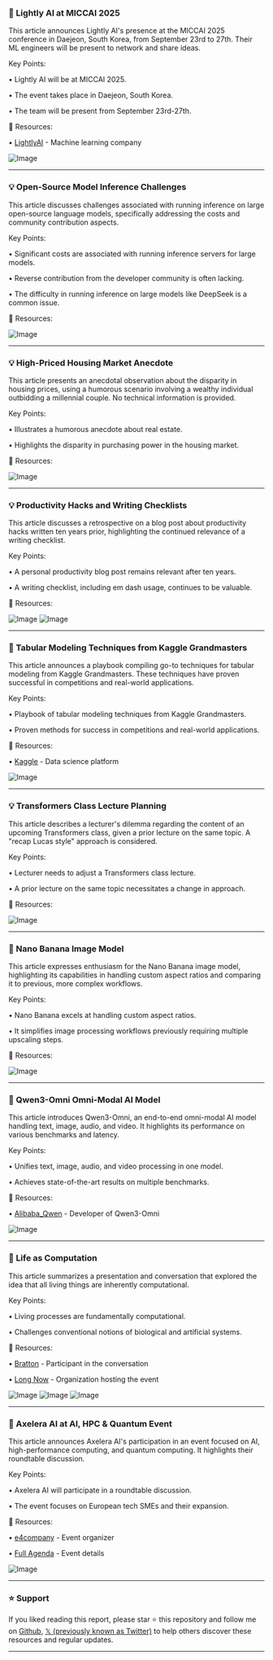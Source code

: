 ### 🤖 Lightly AI at MICCAI 2025

This article announces Lightly AI's presence at the MICCAI 2025 conference in Daejeon, South Korea, from September 23rd to 27th.  Their ML engineers will be present to network and share ideas.

Key Points:

• Lightly AI will be at MICCAI 2025.

• The event takes place in Daejeon, South Korea.

•  The team will be present from September 23rd-27th.


🔗 Resources:

• [LightlyAI](https://x.com/LightlyAI) - Machine learning company

![Image](https://pbs.twimg.com/media/G1gm0mqWIAA3DvC?format=jpg&name=small)


---
### 💡 Open-Source Model Inference Challenges

This article discusses challenges associated with running inference on large open-source language models, specifically addressing the costs and community contribution aspects.

Key Points:

• Significant costs are associated with running inference servers for large models.

•  Reverse contribution from the developer community is often lacking.

•  The difficulty in running inference on large models like DeepSeek is a common issue.


🔗 Resources:

![Image](https://pbs.twimg.com/amplify_video_thumb/1970063292166275072/img/hx71sCDxDIT5HQVB.jpg)


---
### 💡  High-Priced Housing Market Anecdote

This article presents an anecdotal observation about the disparity in housing prices, using a humorous scenario involving a wealthy individual outbidding a millennial couple.  No technical information is provided.


Key Points:

•  Illustrates a humorous anecdote about real estate.

•  Highlights the disparity in purchasing power in the housing market.



🔗 Resources:

![Image](https://pbs.twimg.com/amplify_video_thumb/1970143168352931840/img/wsjHCLYdzcasMb7c.jpg)


---
### 💡 Productivity Hacks and Writing Checklists

This article discusses a retrospective on a blog post about productivity hacks written ten years prior, highlighting the continued relevance of a writing checklist.

Key Points:

• A personal productivity blog post remains relevant after ten years.


•  A writing checklist, including em dash usage, continues to be valuable.




🔗 Resources:

![Image](https://pbs.twimg.com/media/G1ZyL5hXQAEXa72?format=jpg&name=small)
![Image](https://pbs.twimg.com/media/G1ZyRr8WkAA0aQT?format=jpg&name=small)


---
### 🤖 Tabular Modeling Techniques from Kaggle Grandmasters

This article announces a playbook compiling go-to techniques for tabular modeling from Kaggle Grandmasters.  These techniques have proven successful in competitions and real-world applications.

Key Points:

•  Playbook of tabular modeling techniques from Kaggle Grandmasters.

•  Proven methods for success in competitions and real-world applications.


🔗 Resources:

• [Kaggle](https://x.com/kaggle) - Data science platform

![Image](https://pbs.twimg.com/media/G1eGjnOaoAI3Rwj?format=jpg&name=small)


---
### 💡  Transformers Class Lecture Planning

This article describes a lecturer's dilemma regarding the content of an upcoming Transformers class, given a prior lecture on the same topic. A "recap Lucas style" approach is considered.

Key Points:

•  Lecturer needs to adjust a Transformers class lecture.

•  A prior lecture on the same topic necessitates a change in approach.


🔗 Resources:

![Image](https://pbs.twimg.com/media/G1b2AfpW8AE81ET?format=jpg&name=small)


---
### 🚀 Nano Banana Image Model

This article expresses enthusiasm for the Nano Banana image model, highlighting its capabilities in handling custom aspect ratios and comparing it to previous, more complex workflows.

Key Points:

• Nano Banana excels at handling custom aspect ratios.

• It simplifies image processing workflows previously requiring multiple upscaling steps.


🔗 Resources:

![Image](https://pbs.twimg.com/media/G1bS5maXEAA2KY3?format=jpg&name=large)


---
### 🤖 Qwen3-Omni Omni-Modal AI Model

This article introduces Qwen3-Omni, an end-to-end omni-modal AI model handling text, image, audio, and video.  It highlights its performance on various benchmarks and latency.

Key Points:

•  Unifies text, image, audio, and video processing in one model.

•  Achieves state-of-the-art results on multiple benchmarks.


🔗 Resources:

• [Alibaba_Qwen](https://x.com/Alibaba_Qwen) - Developer of Qwen3-Omni

![Image](https://pbs.twimg.com/media/G1d9f1ZawAA0DRH?format=jpg&name=small)


---
### 🤖 Life as Computation

This article summarizes a presentation and conversation that explored the idea that all living things are inherently computational.

Key Points:

•  Living processes are fundamentally computational.

•  Challenges conventional notions of biological and artificial systems.


🔗 Resources:

• [Bratton](https://x.com/bratton) - Participant in the conversation

• [Long Now](https://x.com/longnow) - Organization hosting the event

![Image](https://pbs.twimg.com/media/G1dX6j3WkAE7a20?format=jpg&name=small)
![Image](https://pbs.twimg.com/media/G1dX6kKWcAAr50e?format=jpg&name=360x360)
![Image](https://pbs.twimg.com/media/G1dX6j8XAAAdEGc?format=jpg&name=360x360)


---
### 🤖 Axelera AI at AI, HPC & Quantum Event

This article announces Axelera AI's participation in an event focused on AI, high-performance computing, and quantum computing.  It highlights their roundtable discussion.

Key Points:

• Axelera AI will participate in a roundtable discussion.

• The event focuses on European tech SMEs and their expansion.


🔗 Resources:

• [e4company](https://x.com/e4company) - Event organizer

• [Full Agenda](https://eu1.hubs.ly/H0ndHS50) - Event details

![Image](https://pbs.twimg.com/media/G1dWT85XEAAH8sC?format=jpg&name=small)


---

### ⭐️ Support

If you liked reading this report, please star ⭐️ this repository and follow me on [Github](https://github.com/Drix10), [𝕏 (previously known as Twitter)](https://x.com/DRIX_10_) to help others discover these resources and regular updates.

---